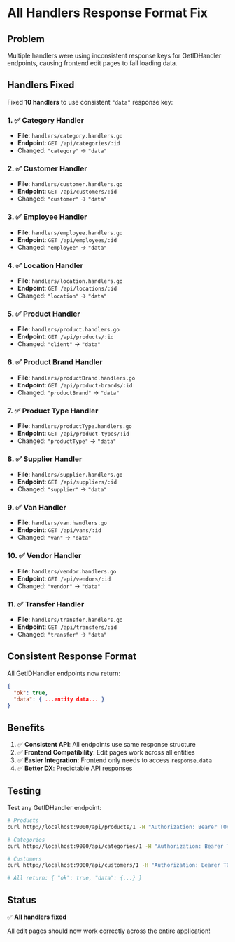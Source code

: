 # All Handlers Response Format Fix

## Problem
Multiple handlers were using inconsistent response keys for GetIDHandler endpoints, causing frontend edit pages to fail loading data.

## Handlers Fixed

Fixed **10 handlers** to use consistent `"data"` response key:

### 1. ✅ Category Handler
- **File**: `handlers/category.handlers.go`
- **Endpoint**: `GET /api/categories/:id`
- Changed: `"category"` → `"data"`

### 2. ✅ Customer Handler
- **File**: `handlers/customer.handlers.go`
- **Endpoint**: `GET /api/customers/:id`
- Changed: `"customer"` → `"data"`

### 3. ✅ Employee Handler
- **File**: `handlers/employee.handlers.go`
- **Endpoint**: `GET /api/employees/:id`
- Changed: `"employee"` → `"data"`

### 4. ✅ Location Handler
- **File**: `handlers/location.handlers.go`
- **Endpoint**: `GET /api/locations/:id`
- Changed: `"location"` → `"data"`

### 5. ✅ Product Handler
- **File**: `handlers/product.handlers.go`
- **Endpoint**: `GET /api/products/:id`
- Changed: `"client"` → `"data"`

### 6. ✅ Product Brand Handler
- **File**: `handlers/productBrand.handlers.go`
- **Endpoint**: `GET /api/product-brands/:id`
- Changed: `"productBrand"` → `"data"`

### 7. ✅ Product Type Handler
- **File**: `handlers/productType.handlers.go`
- **Endpoint**: `GET /api/product-types/:id`
- Changed: `"productType"` → `"data"`

### 8. ✅ Supplier Handler
- **File**: `handlers/supplier.handlers.go`
- **Endpoint**: `GET /api/suppliers/:id`
- Changed: `"supplier"` → `"data"`

### 9. ✅ Van Handler
- **File**: `handlers/van.handlers.go`
- **Endpoint**: `GET /api/vans/:id`
- Changed: `"van"` → `"data"`

### 10. ✅ Vendor Handler
- **File**: `handlers/vendor.handlers.go`
- **Endpoint**: `GET /api/vendors/:id`
- Changed: `"vendor"` → `"data"`

### 11. ✅ Transfer Handler
- **File**: `handlers/transfer.handlers.go`
- **Endpoint**: `GET /api/transfers/:id`
- Changed: `"transfer"` → `"data"`

## Consistent Response Format

All GetIDHandler endpoints now return:
```json
{
  "ok": true,
  "data": { ...entity data... }
}
```

## Benefits

1. ✅ **Consistent API**: All endpoints use same response structure
2. ✅ **Frontend Compatibility**: Edit pages work across all entities
3. ✅ **Easier Integration**: Frontend only needs to access `response.data`
4. ✅ **Better DX**: Predictable API responses

## Testing

Test any GetIDHandler endpoint:
```bash
# Products
curl http://localhost:9000/api/products/1 -H "Authorization: Bearer TOKEN"

# Categories
curl http://localhost:9000/api/categories/1 -H "Authorization: Bearer TOKEN"

# Customers
curl http://localhost:9000/api/customers/1 -H "Authorization: Bearer TOKEN"

# All return: { "ok": true, "data": {...} }
```

## Status

✅ **All handlers fixed**

All edit pages should now work correctly across the entire application!
